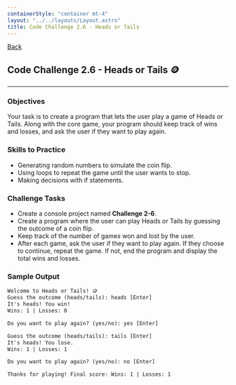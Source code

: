```yaml
---
containerStyle: "container mt-4"
layout: "../../layouts/Layout.astro"
title: Code Challenge 2.6 - Heads or Tails
---
```


<a href="/code-challenges/" class="btn btn-sm btn-outline-light mb-3">
  <i class="si-arrow-left"></i> Back
</a>

## Code Challenge 2.6 - Heads or Tails 🪙

---

### Objectives

Your task is to create a program that lets the user play a game of Heads or Tails. Along with the core game, your program should keep track of wins and losses, and ask the user if they want to play again.

### Skills to Practice

- Generating random numbers to simulate the coin flip.
- Using loops to repeat the game until the user wants to stop.
- Making decisions with if statements.

### Challenge Tasks

- Create a console project named **Challenge 2-6**.
- Create a program where the user can play Heads or Tails by guessing the outcome of a coin flip.
- Keep track of the number of games won and lost by the user.
- After each game, ask the user if they want to play again. If they choose to continue, repeat the game. If not, end the program and display the total wins and losses.

### Sample Output

```txt
Welcome to Heads or Tails! 🪙
Guess the outcome (heads/tails): heads [Enter]
It's heads! You win!
Wins: 1 | Losses: 0

Do you want to play again? (yes/no): yes [Enter]

Guess the outcome (heads/tails): tails [Enter]
It's heads! You lose.
Wins: 1 | Losses: 1

Do you want to play again? (yes/no): no [Enter]

Thanks for playing! Final score: Wins: 1 | Losses: 1
```

